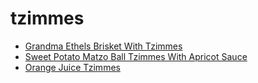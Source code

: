 # tzimmes

 * [Grandma Ethels Brisket With Tzimmes](../index/g/grandma-ethels-brisket-with-tzimmes-231787.json)
 * [Sweet Potato Matzo Ball Tzimmes With Apricot Sauce](../index/s/sweet-potato-matzo-ball-tzimmes-with-apricot-sauce-3143.json)
 * [Orange Juice Tzimmes](../index/o/orange-juice-tzimmes.json)

